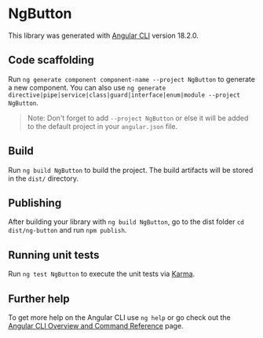 # NgButton

This library was generated with [Angular CLI](https://github.com/angular/angular-cli) version 18.2.0.

## Code scaffolding

Run `ng generate component component-name --project NgButton` to generate a new component. You can also use `ng generate directive|pipe|service|class|guard|interface|enum|module --project NgButton`.
> Note: Don't forget to add `--project NgButton` or else it will be added to the default project in your `angular.json` file. 

## Build

Run `ng build NgButton` to build the project. The build artifacts will be stored in the `dist/` directory.

## Publishing

After building your library with `ng build NgButton`, go to the dist folder `cd dist/ng-button` and run `npm publish`.

## Running unit tests

Run `ng test NgButton` to execute the unit tests via [Karma](https://karma-runner.github.io).

## Further help

To get more help on the Angular CLI use `ng help` or go check out the [Angular CLI Overview and Command Reference](https://angular.dev/tools/cli) page.
